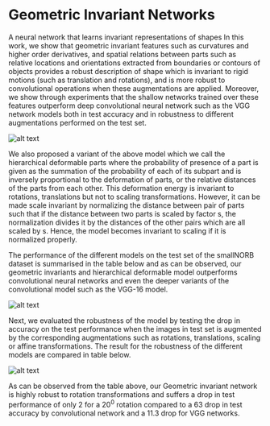 # Geometric Invariant Networks
A neural network that learns invariant representations of shapes
In this work, we show that geometric invariant features such as curvatures and higher order derivatives, and spatial relations between parts such as relative locations and orientations extracted from boundaries or contours of objects provides a robust description of shape which is invariant to rigid motions (such as translation and rotations), and is more robust to convolutional operations when these augmentations are applied. Moreover, we show through experiments that the shallow networks trained over these features outperform deep convolutional neural network such as the VGG network models both in test accuracy and in robustness to different augmentations performed on the test set.

![alt text](https://i.ibb.co/6JgVJ10/Fig2-1.jpg)

We also proposed a variant of the above model which we call the hierarchical deformable parts where the probability of presence of a part is given as the summation of the probability of each of its subpart and is inversely proportional to the deformation of parts, or the relative distances of the parts from each other. This deformation energy is invariant to rotations, translations but not to scaling transformations. However, it can be made scale invariant by normalizing the distance between pair of parts such that if the distance between two parts is scaled by factor s, the normalization divides it by the distances of the other pairs which are all scaled by s. Hence, the model becomes invariant to scaling if it is normalized properly.

The performance of the different models on the test set of the smallNORB dataset is summarised in the table below and as can be observed, our geometric invariants and hierarchical deformable model outperforms convolutional neural networks and even the deeper variants of the convolutional model such as the VGG-16 model.

![alt text](https://i.ibb.co/yQnYj8q/Norbaccuracy.png)

Next, we evaluated the robustness of the model by testing the drop in accuracy on the test performance when the images in test set is augmented by the corresponding augmentations such as rotations, translations, scaling or affine transformations. The result for the robustness of the different models are compared in table below.

![alt text](https://i.ibb.co/VJG4Rn6/Robustness.png)

As can be observed from the table above, our Geometric invariant network is highly robust to rotation transformations and suffers a drop in test performance of only $2%$ for a $20^{0}$ rotation compared to a $63%$ drop in test accuracy by convolutional network and a $11.3%$ drop for VGG networks.
